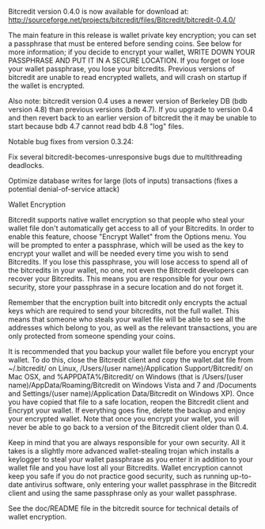 Bitcredit version 0.4.0 is now available for download at:
http://sourceforge.net/projects/bitcredit/files/Bitcredit/bitcredit-0.4.0/

The main feature in this release is wallet private key encryption;
you can set a passphrase that must be entered before sending coins.
See below for more information; if you decide to encrypt your wallet,
WRITE DOWN YOUR PASSPHRASE AND PUT IT IN A SECURE LOCATION. If you
forget or lose your wallet passphrase, you lose your bitcredits.
Previous versions of bitcredit are unable to read encrypted wallets,
and will crash on startup if the wallet is encrypted.

Also note: bitcredit version 0.4 uses a newer version of Berkeley DB
(bdb version 4.8) than previous versions (bdb 4.7). If you upgrade
to version 0.4 and then revert back to an earlier version of bitcredit
the it may be unable to start because bdb 4.7 cannot read bdb 4.8
"log" files.


Notable bug fixes from version 0.3.24:

Fix several bitcredit-becomes-unresponsive bugs due to multithreading
deadlocks.

Optimize database writes for large (lots of inputs) transactions
(fixes a potential denial-of-service attack)


Wallet Encryption

Bitcredit supports native wallet encryption so that people who steal your
wallet file don't automatically get access to all of your Bitcredits.
In order to enable this feature, choose "Encrypt Wallet" from the
Options menu.  You will be prompted to enter a passphrase, which
will be used as the key to encrypt your wallet and will be needed
every time you wish to send Bitcredits.  If you lose this passphrase,
you will lose access to spend all of the bitcredits in your wallet,
no one, not even the Bitcredit developers can recover your Bitcredits.
This means you are responsible for your own security, store your
passphrase in a secure location and do not forget it.

Remember that the encryption built into bitcredit only encrypts the
actual keys which are required to send your bitcredits, not the full
wallet.  This means that someone who steals your wallet file will
be able to see all the addresses which belong to you, as well as the
relevant transactions, you are only protected from someone spending
your coins.

It is recommended that you backup your wallet file before you
encrypt your wallet.  To do this, close the Bitcredit client and
copy the wallet.dat file from ~/.bitcredit/ on Linux, /Users/(user
name)/Application Support/Bitcredit/ on Mac OSX, and %APPDATA%/Bitcredit/
on Windows (that is /Users/(user name)/AppData/Roaming/Bitcredit on
Windows Vista and 7 and /Documents and Settings/(user name)/Application
Data/Bitcredit on Windows XP).  Once you have copied that file to a
safe location, reopen the Bitcredit client and Encrypt your wallet.
If everything goes fine, delete the backup and enjoy your encrypted
wallet.  Note that once you encrypt your wallet, you will never be
able to go back to a version of the Bitcredit client older than 0.4.

Keep in mind that you are always responsible for your own security.
All it takes is a slightly more advanced wallet-stealing trojan which
installs a keylogger to steal your wallet passphrase as you enter it
in addition to your wallet file and you have lost all your Bitcredits.
Wallet encryption cannot keep you safe if you do not practice
good security, such as running up-to-date antivirus software, only
entering your wallet passphrase in the Bitcredit client and using the
same passphrase only as your wallet passphrase.

See the doc/README file in the bitcredit source for technical details
of wallet encryption.
